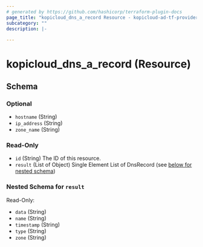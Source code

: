```yaml
---
# generated by https://github.com/hashicorp/terraform-plugin-docs
page_title: "kopicloud_dns_a_record Resource - kopicloud-ad-tf-provider"
subcategory: ""
description: |-
  
---
```


# kopicloud_dns_a_record (Resource)





<!-- schema generated by tfplugindocs -->
## Schema

### Optional

- `hostname` (String)
- `ip_address` (String)
- `zone_name` (String)

### Read-Only

- `id` (String) The ID of this resource.
- `result` (List of Object) Single Element List of DnsRecord (see [below for nested schema](#nestedatt--result))

<a id="nestedatt--result"></a>
### Nested Schema for `result`

Read-Only:

- `data` (String)
- `name` (String)
- `timestamp` (String)
- `type` (String)
- `zone` (String)


